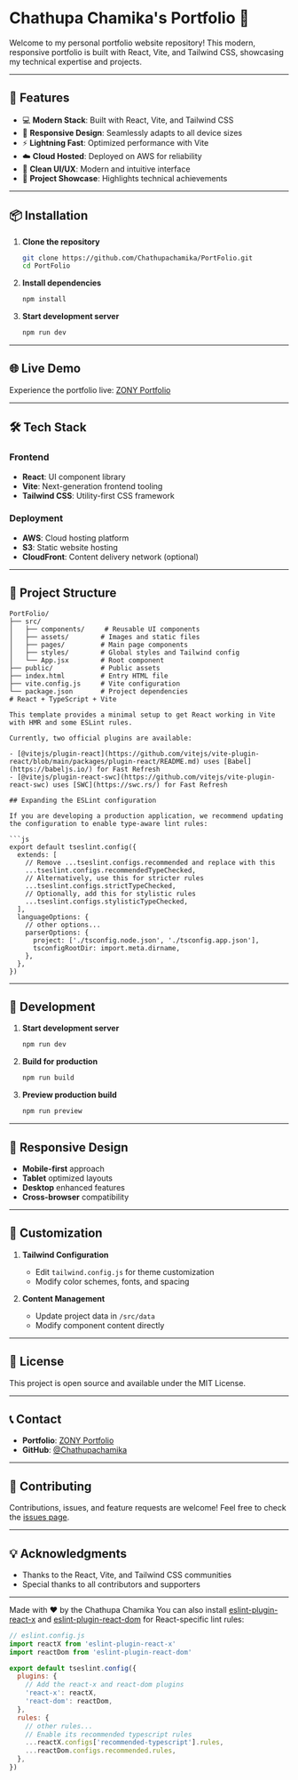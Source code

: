 # Chathupa Chamika's Portfolio 🚀

Welcome to my personal portfolio website repository! This modern, responsive portfolio is built with React, Vite, and Tailwind CSS, showcasing my technical expertise and projects.

---
## 🌟 Features
- 💻 **Modern Stack**: Built with React, Vite, and Tailwind CSS
- 📱 **Responsive Design**: Seamlessly adapts to all device sizes
- ⚡ **Lightning Fast**: Optimized performance with Vite
- ☁️ **Cloud Hosted**: Deployed on AWS for reliability
- 🎨 **Clean UI/UX**: Modern and intuitive interface
- 📂 **Project Showcase**: Highlights technical achievements
---

## 📦 Installation
1. **Clone the repository**
   ```bash
   git clone https://github.com/Chathupachamika/PortFolio.git
   cd PortFolio
   ```
2. **Install dependencies**
   ```bash
   npm install
   ```
3. **Start development server**
   ```bash
   npm run dev
   ```

---
## 🌐 Live Demo
Experience the portfolio live:
[ZONY Portfolio](http://portfolio20041119.s3-website.eu-north-1.amazonaws.com/)

---
## 🛠️ Tech Stack
### Frontend
- **React**: UI component library
- **Vite**: Next-generation frontend tooling
- **Tailwind CSS**: Utility-first CSS framework

### Deployment
- **AWS**: Cloud hosting platform
- **S3**: Static website hosting
- **CloudFront**: Content delivery network (optional)

---
## 📂 Project Structure
```plaintext
PortFolio/
├── src/
│   ├── components/     # Reusable UI components
│   ├── assets/        # Images and static files
│   ├── pages/         # Main page components
│   ├── styles/        # Global styles and Tailwind config
│   └── App.jsx        # Root component
├── public/            # Public assets
├── index.html         # Entry HTML file
├── vite.config.js     # Vite configuration
└── package.json       # Project dependencies
# React + TypeScript + Vite

This template provides a minimal setup to get React working in Vite with HMR and some ESLint rules.

Currently, two official plugins are available:

- [@vitejs/plugin-react](https://github.com/vitejs/vite-plugin-react/blob/main/packages/plugin-react/README.md) uses [Babel](https://babeljs.io/) for Fast Refresh
- [@vitejs/plugin-react-swc](https://github.com/vitejs/vite-plugin-react-swc) uses [SWC](https://swc.rs/) for Fast Refresh

## Expanding the ESLint configuration

If you are developing a production application, we recommend updating the configuration to enable type-aware lint rules:

```js
export default tseslint.config({
  extends: [
    // Remove ...tseslint.configs.recommended and replace with this
    ...tseslint.configs.recommendedTypeChecked,
    // Alternatively, use this for stricter rules
    ...tseslint.configs.strictTypeChecked,
    // Optionally, add this for stylistic rules
    ...tseslint.configs.stylisticTypeChecked,
  ],
  languageOptions: {
    // other options...
    parserOptions: {
      project: ['./tsconfig.node.json', './tsconfig.app.json'],
      tsconfigRootDir: import.meta.dirname,
    },
  },
})
```

---
## 🚀 Development
1. **Start development server**
   ```bash
   npm run dev
   ```
2. **Build for production**
   ```bash
   npm run build
   ```
3. **Preview production build**
   ```bash
   npm run preview
   ```

---
## 📱 Responsive Design
- **Mobile-first** approach
- **Tablet** optimized layouts
- **Desktop** enhanced features
- **Cross-browser** compatibility

---
## 🔧 Customization
1. **Tailwind Configuration**
   - Edit `tailwind.config.js` for theme customization
   - Modify color schemes, fonts, and spacing

2. **Content Management**
   - Update project data in `/src/data`
   - Modify component content directly

---
## 📜 License
This project is open source and available under the MIT License.

---
## 📞 Contact
- **Portfolio**: [ZONY Portfolio](http://portfolio20041119.s3-website.eu-north-1.amazonaws.com/)
- **GitHub**: [@Chathupachamika](https://github.com/Chathupachamika)

---
## 🤝 Contributing
Contributions, issues, and feature requests are welcome! Feel free to check the [issues page](https://github.com/Chathupachamika/PortFolio/issues).

---
## 💡 Acknowledgments
- Thanks to the React, Vite, and Tailwind CSS communities
- Special thanks to all contributors and supporters

---
Made with ❤️ by the Chathupa Chamika
You can also install [eslint-plugin-react-x](https://github.com/Rel1cx/eslint-react/tree/main/packages/plugins/eslint-plugin-react-x) and [eslint-plugin-react-dom](https://github.com/Rel1cx/eslint-react/tree/main/packages/plugins/eslint-plugin-react-dom) for React-specific lint rules:

```js
// eslint.config.js
import reactX from 'eslint-plugin-react-x'
import reactDom from 'eslint-plugin-react-dom'

export default tseslint.config({
  plugins: {
    // Add the react-x and react-dom plugins
    'react-x': reactX,
    'react-dom': reactDom,
  },
  rules: {
    // other rules...
    // Enable its recommended typescript rules
    ...reactX.configs['recommended-typescript'].rules,
    ...reactDom.configs.recommended.rules,
  },
})
```